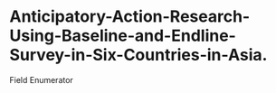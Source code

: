 # Anticipatory-Action-Research-Using-Baseline-and-Endline-Survey-in-Six-Countries-in-Asia.
Field Enumerator
